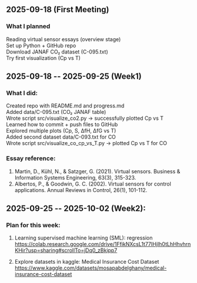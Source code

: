## 2025-09-18 (First Meeting)
### What I planned
Reading virtual sensor essays (overview stage) \
Set up Python + GitHub repo \
Download JANAF CO₂ dataset (C-095.txt) \
Try first visualization (Cp vs T) 

## 2025-09-18 -- 2025-09-25 (Week1)
### What I did:
Created repo with README.md and progress.md \
Added data/C-095.txt (CO₂ JANAF table) \
Wrote script src/visualize_co2.py → successfully plotted Cp vs T \
Learned how to commit + push files to GitHub \
Explored multiple plots (Cp, S, ΔfH, ΔfG vs T) \
Added second dataset data/C-093.txt for CO \
Wrote script src/visualize_co_cp_vs_T.py → plotted Cp vs T for CO

### Essay reference:
1. Martin, D., Kühl, N., & Satzger, G. (2021). Virtual sensors. Business & Information Systems Engineering, 63(3), 315-323.
2. Albertos, P., & Goodwin, G. C. (2002). Virtual sensors for control applications. Annual Reviews in Control, 26(1), 101-112.

## 2025-09-25 -- 2025-10-02 (Week2):
### Plan for this week:
1. Learning supervised machine learning (SML): regression \
https://colab.research.google.com/drive/1FfikNXcsL1t77IHjIh0tLhHhvhrnKHir?usp=sharing#scrollTo=jDq0_zBkipp7 

2. Explore datasets in kaggle: Medical Insurance Cost Dataset \
https://www.kaggle.com/datasets/mosapabdelghany/medical-insurance-cost-dataset



